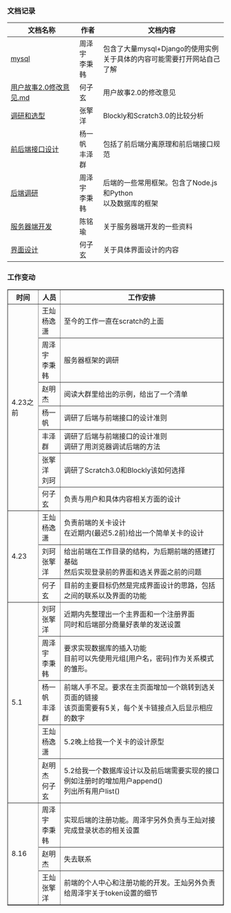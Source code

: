 ### 文档记录

| 文档名称                                           | 作者               | 文档内容                                                     |
| -------------------------------------------------- | ------------------ | ------------------------------------------------------------ |
| [mysql](./mysql.md)                                | 周泽宇<br/>李秉韩  | 包含了大量mysql+Django的使用实例<br>关于具体的内容可能需要打开网站自己了解 |
| [用户故事2.0修改意见.md](./用户故事2.0修改意见.md) | 何子玄             | 用户故事2.0的修改意见                                        |
| [调研和选型](./调研和选型.md)                      | 张擎洋             | Blockly和Scratch3.0的比较分析                                |
| [前后端接口设计](前后端接口设计.md)                | 杨一帆<br>丰泽群   | 包括了前后端分离原理和前后端接口规范<br>                     |
| [后端调研](后端调研.md)                            | 周泽宇<br />李秉韩 | 后端的一些常用框架。包含了Node.js和Python<br />以及数据库的框架 |
| [服务器端开发](./cmy_服务器端开发.md)              | 陈铭瑜             | 关于服务器端开发的一些资料                                   |
| [界面设计](./界面/界面说明文档v1.0.md)             | 何子玄             | 关于具体界面设计的内容                                       |



### 工作变动

<table border = "1">
  <tr>
    <th>时间</th>
    <th>人员</th>
    <th>工作安排</th>
  </tr>
  <tr>
    <td rowspan="7">4.23之前</td>
    <td>王灿<br>杨逸潇</td>
    <td>至今的工作一直在scratch的上面</td>
  </tr>
	<tr>
    <td>周泽宇<br>李秉韩</td>
    <td>服务器框架的调研</td>
  </tr>
  <tr>
    <td>赵明杰</td>
    <td>阅读大群里给出的示例，给出了一个清单</td>
  </tr>
  <tr>
    <td>杨一帆</td>
    <td>调研了后端与前端接口的设计准则</td>
  </tr>
  <tr>
    <td>丰泽群</td>
    <td>调研了后端与前端接口的设计准则<br>调研了用浏览器调试后端的方法</td>
  </tr>
  <tr>
  	<td>张擎洋<br>刘珂</td>
    <td>调研了Scratch3.0和Blockly该如何选择</td>
  </tr>
  <tr>
  	<td>何子玄</td>
    <td>负责与用户和具体内容相关方面的设计</td>
  </tr>
  <tr>
  	<td rowspan="3">4.23</td>
    <td>王灿<br>杨逸潇</td>
    <td>负责前端的关卡设计<br>在近期内(最迟5.2前)给出一个简单关卡的设计</td>
  </tr>
  <tr>
    <td>刘珂<br>张擎洋</td>
    <td>给出前端在工作目录的结构，为后期前端的搭建打基础<br>然后实现登录前的界面和选关界面之前的问题</td>
  </tr>
  <tr>
  	<td>何子玄</td>
    <td>目前的主要目标仍然是完成界面设计的思路，包括之间的联系以及界面的功能</td>
  </tr>
  <tr>
    <td rowspan="5">5.1</td>
    <td>刘珂<br>张擎洋</td>
    <td>近期内先整理出一个主界面和一个注册界面<br>同时和后端部分商量好表单的发送设置</td>
  </tr>
  <tr>
    <td>周泽宇<br>李秉韩</td>
    <td>要求实现数据库的插入功能<br>目前可以先使用元组[用户名，密码]作为关系模式的雏形。</td>
  </tr>
  <tr>
    <td>杨一帆<br>丰泽群</td>
    <td>前端人手不足。要求在主页面增加一个跳转到选关页面的链接<br>该页面需要有5关，每个关卡链接点入后显示相应的数字</td>
  </tr>
  <tr>
    <td>王灿<br>杨逸潇</td>
    <td>5.2晚上给我一个关卡的设计原型</td>
  </tr>
  <tr>
  	<td>赵明杰<br>何子玄</td>
    <td>5.2给我一个数据库设计以及前后端需要实现的接口<br>例如注册时的增加用户append()<br>列出所有用户list()</td>
  </tr>
  <tr>
  	<td rowspan="5">8.16</td>
    <td>周泽宇<br>李秉韩</td>
		<td>实现后端的注册功能。周泽宇另外负责与王灿对接完成登录状态的相关设置</td>
  </tr>
  <tr>
    <td>赵明杰</td>
    <td>失去联系</td>
  </tr>
  <tr>
  	<td>王灿<br>张擎洋</td>
    <td>前端的个人中心和注册功能的开发。王灿另外负责给周泽宇关于token设置的细节</td>
  </tr>
</table>



